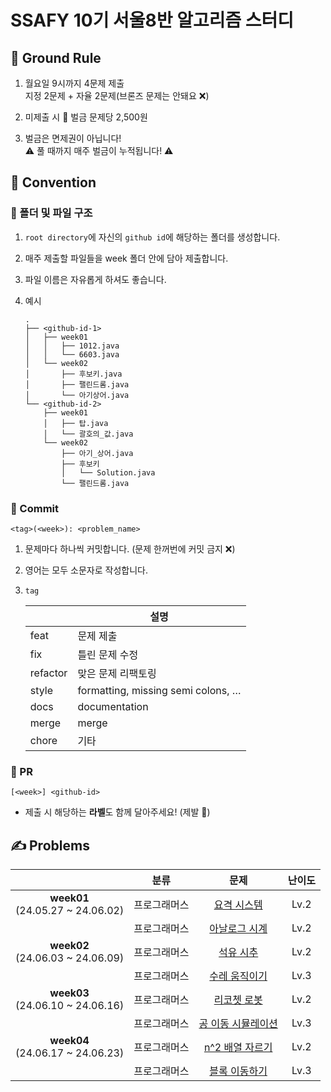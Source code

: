 # SSAFY 10기 서울8반 알고리즘 스터디

## 📐 Ground Rule

1. 월요일 9시까지 4문제 제출 <br> 지정 2문제 + 자율 2문제(브론즈 문제는 안돼요 ❌)

2. 미제출 시 💸 벌금 문제당 2,500원

3. 벌금은 면제권이 아닙니다! <br> ⚠️ 풀 때까지 매주 벌금이 누적됩니다! ⚠️

## 🤝 Convention

### 📁 폴더 및 파일 구조

1. `root directory`에 자신의 `github id`에 해당하는 폴더를 생성합니다.

2. 매주 제출할 파일들을 week 폴더 안에 담아 제출합니다.

3. 파일 이름은 자유롭게 하셔도 좋습니다.

4. 예시

   ```
   .
   ├── <github-id-1>
   │   ├── week01
   │   │   ├── 1012.java
   │   │   └── 6603.java
   │   └── week02
   │       ├── 후보키.java
   │       ├── 팰린드롬.java
   │       └── 아기상어.java
   └── <github-id-2>
       ├── week01
       │   ├── 탑.java
       │   └── 괄호의_값.java
       └── week02
           ├── 아기_상어.java
           ├── 후보키
           │   └── Solution.java
           └── 팰린드롬.java
   ```

### 📝 Commit

```
<tag>(<week>): <problem_name>
```

1. 문제마다 하나씩 커밋합니다. (문제 한꺼번에 커밋 금지 ❌)

2. 영어는 모두 소문자로 작성합니다.

3. `tag`

   |             | 설명                               |
   | ----------- | --------------------------------- |
   | feat     | 문제 제출                            |
   | fix      | 틀린 문제 수정                        |
   | refactor  | 맞은 문제 리팩토링                     |
   | style    | formatting, missing semi colons, … |
   | docs     | documentation                      |
   | merge    | merge                              |
   | chore    | 기타 |

### 📒 PR

```
[<week>] <github-id>
```

- 제출 시 해당하는 **라벨**도 함께 달아주세요! (제발 🙏)

## ✍️ Problems

|     | 분류 | 문제 | 난이도 |
| :-: | :-: | :-: | :--: |
| **week01** <br> (24.05.27 ~ 24.06.02) | 프로그래머스 | [요격 시스템](https://school.programmers.co.kr/learn/courses/30/lessons/181188) | Lv.2 |
| | 프로그래머스 | [아날로그 시계](https://school.programmers.co.kr/learn/courses/30/lessons/250135) | Lv.2 |
| **week02** <br> (24.06.03 ~ 24.06.09) | 프로그래머스 | [석유 시추](https://school.programmers.co.kr/learn/courses/30/lessons/250136) | Lv.2 |
| | 프로그래머스 | [수레 움직이기](https://school.programmers.co.kr/learn/courses/30/lessons/250134) | Lv.3 |
| **week03** <br> (24.06.10 ~ 24.06.16) | 프로그래머스 | [리코쳇 로봇](https://school.programmers.co.kr/learn/courses/30/lessons/169199) | Lv.2 |
| | 프로그래머스 | [공 이동 시뮬레이션](https://school.programmers.co.kr/learn/courses/30/lessons/87391) | Lv.3 |
| **week04** <br> (24.06.17 ~ 24.06.23) | 프로그래머스 | [n^2 배열 자르기](https://school.programmers.co.kr/learn/courses/30/lessons/87390) | Lv.2 |
| | 프로그래머스 | [블록 이동하기](https://school.programmers.co.kr/learn/courses/30/lessons/60063) | Lv.3 |
